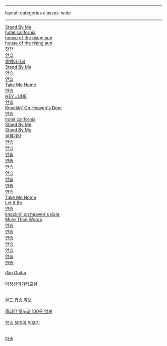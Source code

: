 
---
layout: categories
classes: wide

--- 

[Stand By Me](https://www.youtube.com/shorts/vgQinQVMgXA)<br>
[hotel california](https://www.youtube.com/shorts/FyaOammZ4iQ)<br>
[house of the rising sun](https://www.youtube.com/shorts/FBSIMvT2O2Y)<br> 
[house of the rising sun](https://www.youtube.com/shorts/31LA_X1hH4I)<br> 
[찻잔](https://www.youtube.com/watch?v=YKnTgiKCLkY)<br>
[연습](https://www.youtube.com/shorts/zp3Pinfpwfs)<br>
[동백아가씨](https://www.youtube.com/shorts/r27ld7l52hM)<br>
[Stand By Me](https://www.youtube.com/shorts/hrtYT-my5i8)<br>
[연습](https://www.youtube.com/shorts/LwEa9qSADHc)<br>
[연습](https://www.youtube.com/shorts/F3G-zGMTIs0)<br>
[Take Me Home](https://www.youtube.com/shorts/vljvKKXxOgY)<br>
[연습](https://www.youtube.com/shorts/QdlDfiUZhxg)<br>
[HEY JUDE](https://www.youtube.com/shorts/seT7x5K3A6o)<br>
[연습](https://www.youtube.com/shorts/vjvvxqzIJB4)<br>
[Knockin' On Heaven's Door](https://www.youtube.com/shorts/l7QwdRIGnzo)<br>
[연습](https://www.youtube.com/shorts/31LA_X1hH4I)<br>
[hotel california](https://www.youtube.com/shorts/FyaOammZ4iQ)<br>
[Stand By Me](https://www.youtube.com/shorts/vgQinQVMgXA)<br>
[Stand By Me](https://www.youtube.com/shorts/cagM2YaL0W0)<br>
[꿀잼기타](https://www.youtube.com/@honeyjamguitar)<br>
[연습](https://www.youtube.com/shorts/iaERr3Usekg)<br>
[연습](https://www.youtube.com/shorts/NrZvUQQNDa8)<br>
[연습](https://www.youtube.com/shorts/g0jmK_CojBE)<br>
[연습](https://www.youtube.com/shorts/xXCEV1Gq9qU)<br>
[연습](https://www.youtube.com/shorts/5aXoCoGLR58)<br>
[연습](https://www.youtube.com/shorts/GwAh3qouwuI)<br>
[연습](https://www.youtube.com/shorts/A02E3PVNoxk)<br>
[연습](https://www.youtube.com/shorts/CIIRdsuwxfg)<br>
[연습](https://www.youtube.com/shorts/cGorgcizDHk)<br>
[Take Me Home](https://www.youtube.com/shorts/VM4tmmeTmxk)<br>
[Let It Be](https://www.youtube.com/shorts/oFvKXGIx1PM)<br>
[연습](https://www.youtube.com/shorts/8SSYLq4FfoA)<br>
[knockin' on heaven's door](https://www.youtube.com/shorts/P2kvj7Phgto)<br>
[More Than Words](https://www.youtube.com/shorts/he8SRrkCpZY)<br>
[연습](https://www.youtube.com/shorts/Ob0hi_AwWD8)<br>
[연습](https://www.youtube.com/shorts/eHc0R2c1FIs)<br>
[연습](https://www.youtube.com/shorts/Qe9aJevxZ8w)<br>
[연습]()<br>
[연습]()<br>
[연습]()<br>
[연습]()<br>



[đàn Guitar](https://www.youtube.com/results?search_query=C%C3%A1ch+ch%C6%A1i+%C4%91%C3%A0n+Guitar+c%E1%BB%B1c+k%E1%BB%B3+%C4%91%C6%A1n+gi%E1%BA%A3n)<br> <br>
[이정선의기타교실](https://www.youtube.com/@leejungsunguitar)<br> <br>


[올드 팝송 악보](https://m.blog.naver.com/shik56/221564899886)<br> <br>
[흘러간 옛노래 100곡 악보](https://blog.naver.com/PostView.naver?blogId=shik56&logNo=222698240389&parentCategoryNo=&categoryNo=329&viewDate=&isShowPopularPosts=true&from=search)<br> <br>
[팝송 500곡 외우기](https://www.youtube.com/@LovelyOneself-ke2bt)<br> <br>


[마술](https://www.youtube.com/shorts/IiHnRfnnfec)<br>



